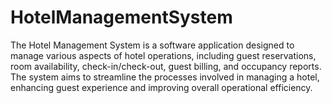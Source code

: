 # HotelManagementSystem
The Hotel Management System is a software application designed to manage various aspects of hotel operations, including guest reservations, room availability, check-in/check-out, guest billing, and occupancy reports. The system aims to streamline the processes involved in managing a hotel, enhancing guest experience and improving overall operational efficiency.
